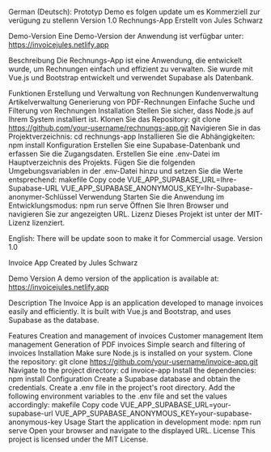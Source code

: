 German (Deutsch):
Prototyp Demo es folgen update um es Kommerziell zur verügung zu stellenn
Version 1.0
Rechnungs-App
Erstellt von Jules Schwarz

Demo-Version
Eine Demo-Version der Anwendung ist verfügbar unter: https://invoicejules.netlify.app

Beschreibung
Die Rechnungs-App ist eine Anwendung, die entwickelt wurde, um Rechnungen einfach und effizient zu verwalten. Sie wurde mit Vue.js und Bootstrap entwickelt und verwendet Supabase als Datenbank.

Funktionen
Erstellung und Verwaltung von Rechnungen
Kundenverwaltung
Artikelverwaltung
Generierung von PDF-Rechnungen
Einfache Suche und Filterung von Rechnungen
Installation
Stellen Sie sicher, dass Node.js auf Ihrem System installiert ist.
Klonen Sie das Repository: git clone https://github.com/your-username/rechnungs-app.git
Navigieren Sie in das Projektverzeichnis: cd rechnungs-app
Installieren Sie die Abhängigkeiten: npm install
Konfiguration
Erstellen Sie eine Supabase-Datenbank und erfassen Sie die Zugangsdaten.
Erstellen Sie eine .env-Datei im Hauptverzeichnis des Projekts.
Fügen Sie die folgenden Umgebungsvariablen in der .env-Datei hinzu und setzen Sie die Werte entsprechend:
makefile
Copy code
VUE_APP_SUPABASE_URL=Ihre-Supabase-URL
VUE_APP_SUPABASE_ANONYMOUS_KEY=Ihr-Supabase-anonymer-Schlüssel
Verwendung
Starten Sie die Anwendung im Entwicklungsmodus: npm run serve
Öffnen Sie Ihren Browser und navigieren Sie zur angezeigten URL.
Lizenz
Dieses Projekt ist unter der MIT-Lizenz lizenziert.

English:
There will be update soon to make it for Commercial usage.
Version 1.0

Invoice App
Created by Jules Schwarz

Demo Version
A demo version of the application is available at: https://invoicejules.netlify.app

Description
The Invoice App is an application developed to manage invoices easily and efficiently. It is built with Vue.js and Bootstrap, and uses Supabase as the database.

Features
Creation and management of invoices
Customer management
Item management
Generation of PDF invoices
Simple search and filtering of invoices
Installation
Make sure Node.js is installed on your system.
Clone the repository: git clone https://github.com/your-username/invoice-app.git
Navigate to the project directory: cd invoice-app
Install the dependencies: npm install
Configuration
Create a Supabase database and obtain the credentials.
Create a .env file in the project's root directory.
Add the following environment variables to the .env file and set the values accordingly:
makefile
Copy code
VUE_APP_SUPABASE_URL=your-supabase-url
VUE_APP_SUPABASE_ANONYMOUS_KEY=your-supabase-anonymous-key
Usage
Start the application in development mode: npm run serve
Open your browser and navigate to the displayed URL.
License
This project is licensed under the MIT License.
